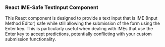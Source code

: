 ### React IME-Safe TextInput Component

This React component is designed to provide a text input that is IME (Input Method Editor) safe while still allowing the submission of the form using the Enter key.
This is particularly useful when dealing with IMEs that use the Enter key to accept predictions, potentially conflicting with your custom submission functionality.
